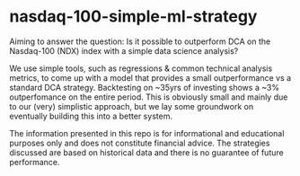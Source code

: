 # nasdaq-100-simple-ml-strategy

Aiming to answer the question: Is it possible to outperform DCA on the Nasdaq-100 (NDX) index with a simple data science analysis?

We use simple tools, such as regressions & common technical analysis metrics, to come up with a model that provides a small outperformance vs a standard DCA strategy. Backtesting on ~35yrs of investing shows a ~3% outperfomance on the entire period. This is obviously small and mainly due to our (very) simplistic approach, but we lay some groundwork on eventually building this into a better system. 

The information presented in this repo is for informational and educational purposes only and does not constitute financial advice. The strategies discussed are based on historical data and there is no guarantee of future performance.